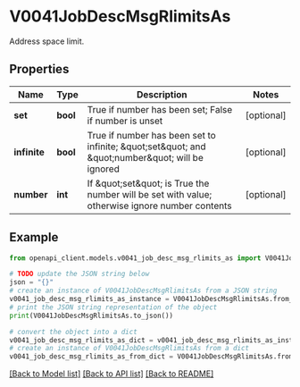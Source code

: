 # V0041JobDescMsgRlimitsAs

Address space limit.

## Properties

Name | Type | Description | Notes
------------ | ------------- | ------------- | -------------
**set** | **bool** | True if number has been set; False if number is unset | [optional] 
**infinite** | **bool** | True if number has been set to infinite; \&quot;set\&quot; and \&quot;number\&quot; will be ignored | [optional] 
**number** | **int** | If \&quot;set\&quot; is True the number will be set with value; otherwise ignore number contents | [optional] 

## Example

```python
from openapi_client.models.v0041_job_desc_msg_rlimits_as import V0041JobDescMsgRlimitsAs

# TODO update the JSON string below
json = "{}"
# create an instance of V0041JobDescMsgRlimitsAs from a JSON string
v0041_job_desc_msg_rlimits_as_instance = V0041JobDescMsgRlimitsAs.from_json(json)
# print the JSON string representation of the object
print(V0041JobDescMsgRlimitsAs.to_json())

# convert the object into a dict
v0041_job_desc_msg_rlimits_as_dict = v0041_job_desc_msg_rlimits_as_instance.to_dict()
# create an instance of V0041JobDescMsgRlimitsAs from a dict
v0041_job_desc_msg_rlimits_as_from_dict = V0041JobDescMsgRlimitsAs.from_dict(v0041_job_desc_msg_rlimits_as_dict)
```
[[Back to Model list]](../README.md#documentation-for-models) [[Back to API list]](../README.md#documentation-for-api-endpoints) [[Back to README]](../README.md)


